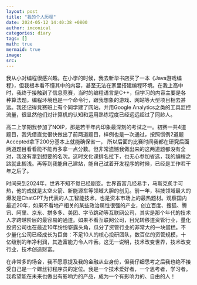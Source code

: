 ```yaml
---
layout: post
title: "我的个人历程"
date: 2024-05-12 14:40:38 +0800
author: imconical
categories: diary
tags: []
math: true
mermaid: true
image:
src:
---
```


我从小对编程很感兴趣。在小学的时候，我去新华书店买了一本《Java游戏编程》，但我根本看不懂其中的内容，甚至无法在家里搭建编程环境。在我上高中时，我终于接触到了信息竞赛，当时的编程语言是C++，但学习的内容主要是各种算法题，编程环境也是一个命令行，跟我想象的游戏、网站等大型项目相去甚远。我还记得竞赛班上有个同学建了网站，并用Google Analytics之类的工具监控流量，很显然他们对计算机的认知和运用熟练程度已经远远超过了同龄人。

高二上学期我参加了NOIP，那是若干年内印象最深刻的考试之一。初赛一共4道题目，我凭借直觉很快做出了前两道题目，样例也是一次通过，按照惯例2道题Accepted拿下200分基本上就能确保省一， 所以后面的比赛时间我都在研究后面两道题目看看能不能再多拿一点分数。但非常遗憾我做出来的这两道题都没有全对，我没有拿到想要的名次。这时文化课排名拉下，也无心参加省选，我的编程之路就此搁浅。再等到我能自己建站，能自己试着开发程序的时候，已经是工作若干年之后了。

时间来到2024年，世界不知不觉已经剧变。世界首富几经易手，马斯克炙手可热，他的成就是太空火箭、新能源车等领域大胆的创见。前一年，科技领域最大的爆发是ChatGPT为代表的人工智能技术，也是资本市场上的最热题材。观察国内最近20年，如果不看地产相关的某些政治属性很强的产业，创立百度、搜狐、腾讯、阿里、京东、拼多多、美团、字节跳动等互联网公司，其实是那个年代的技术人才跨越阶层的最容易的通道。如果不看互联网公司，目光转移道资管行业，量化投资公司也在最近10年纷纷崭露头角，瓜分了资管行业的非常大的一块蛋糕。不少量化公司已经成长为巨兽：不足10人的核心投研团队，数百亿的资管规模，十亿级别的年净利润，其造富能力令人咋舌。这无一说明，技术改变世界，技术改变行业，技术创造财富。

在非常多的场合，我不愿意提及我的金融从业身份，但我仔细思考之后我也绝不接受自己是一个螺丝钉程序员的定位。我是一个技术爱好者，一个思考者，学习者。我希望能在未来也做出有影响力的产品，成为一个有影响力的、自由的人！